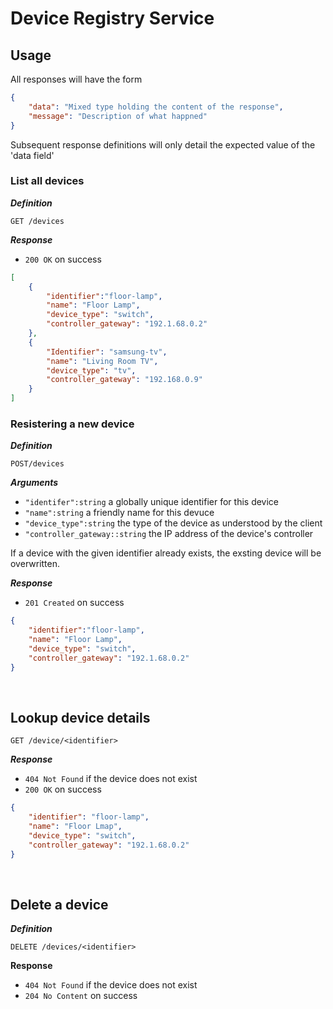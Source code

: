 # Device Registry Service

## Usage 

All responses will have the form 

```json
{
    "data": "Mixed type holding the content of the response",
    "message": "Description of what happned"
}
```

Subsequent response definitions will only detail the expected value of the 'data field' 

### List all devices

***Definition***

`GET /devices`

***Response***

- `200 OK` on success

```json
[
    {
        "identifier":"floor-lamp",
        "name": "Floor Lamp",
        "device_type": "switch",
        "controller_gateway": "192.1.68.0.2"
    },
    {
        "Identifier": "samsung-tv",
        "name": "Living Room TV",
        "device_type": "tv",
        "controller_gateway": "192.168.0.9"
    }
]
```

### Resistering a new device 

***Definition*** 

`POST/devices`

***Arguments***

- `"identifer":string` a globally unique identifier for this device
- `"name":string` a friendly name for this devuce 
- `"device_type":string` the type of the device as understood by the client 
- `"controller_gateway::string` the IP address of the device's controller

If a device with the given identifier already exists, the exsting device will be overwritten. 

***Response***

- `201 Created` on success

```json
{
    "identifier":"floor-lamp",
    "name": "Floor Lamp",
    "device_type": "switch",
    "controller_gateway": "192.1.68.0.2"
}
``` 

<br />

## Lookup device details 

`GET /device/<identifier>`

***Response***

- `404 Not Found` if the device does not exist
- `200 OK` on success 

```json 
{
    "identifier": "floor-lamp",
    "name": "Floor Lmap",
    "device_type": "switch",
    "controller_gateway": "192.1.68.0.2"
}
```

<br />

## Delete a device 

***Definition***

`DELETE /devices/<identifier>`

**Response**

- `404 Not Found` if the device does not exist 
- `204 No Content` on success 